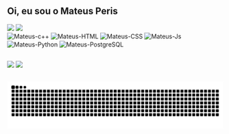 ## Oi, eu sou o Mateus Peris

<div>
  <img height="180em" src="https://github-readme-stats.vercel.app/api?username=MateusPeris&show_icons=true&theme=dark&include_all_commits=true&count_private=true" />
  <img height="180em" src="https://github-readme-stats.vercel.app/api/top-langs/?username=MateusPeris&layout=compact&langs-count=168&theme=dark" />
</div>

<div>
  <img align="center" alt="Mateus-c++" height="30" width="40" src="https://cdn.jsdelivr.net/gh/devicons/devicon@latest/icons/cplusplus/cplusplus-original.svg" />
  <img align="center" alt="Mateus-HTML" height="30" width="40" src="https://cdn.jsdelivr.net/gh/devicons/devicon@latest/icons/html5/html5-original.svg" />
  <img align="center" alt="Mateus-CSS" height="30" width="40" src="https://cdn.jsdelivr.net/gh/devicons/devicon@latest/icons/css3/css3-original.svg" />
  <img align="center" alt="Mateus-Js" height="30" width="40" src="https://cdn.jsdelivr.net/gh/devicons/devicon@latest/icons/javascript/javascript-original.svg" />
  <img align="center" alt="Mateus-Python" height="30" width="40" src="https://cdn.jsdelivr.net/gh/devicons/devicon@latest/icons/python/python-original.svg" />
  <img align="center" alt="Mateus-PostgreSQL" height="30" width="40" src="https://cdn.jsdelivr.net/gh/devicons/devicon@latest/icons/postgresql/postgresql-original.svg" />
</div>

##

<div>
  <a href="https://www.linkedin.com/in/MateusPeris-45875016a" target="_blank"><img src="https://img.shields.io/badge/-LinkedIn-%230077B5?style=for-the-badge&logo=linkedin&logoColor=white" target="_blank"></a>
  <a href="https://github.com/MateusPeris" target="_blank"><img src="https://img.shields.io/badge/GitHub-100000?style=for-the-badge&logo=github&logoColor=white" target="_blank"></a>
</div>

##

<picture>
  <source media="(prefers-color-scheme: dark)" srcset="https://raw.githubusercontent.com/MateusPeris/MateusPeris/output/github-contribution-grid-snake-dark.svg">
  <source media="(prefers-color-scheme: light)" srcset="https://raw.githubusercontent.com/MateusPeris/MateusPeris/output/github-contribution-grid-snake.svg">
  <img alt="github contribution grid snake animation" src="https://raw.githubusercontent.com/MateusPeris/MateusPeris/output/github-contribution-grid-snake.svg">
</picture>

          
          

